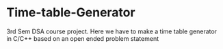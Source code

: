 # Time-table-Generator
3rd Sem DSA course project. Here we have to make a time table generator in C/C++ based on an open ended problem statement
